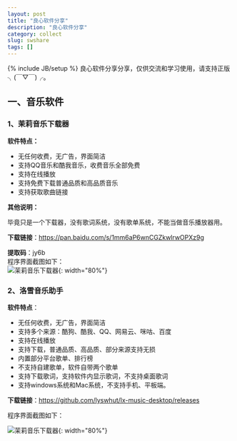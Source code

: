 ```yaml
---
layout: post
title: "良心软件分享"
description: "良心软件分享"
category: collect
slug: swshare
tags: []
---
```

{% include JB/setup %}
良心软件分享分享，仅供交流和学习使用，请支持正版╮(￣▽￣)╭。

## 一、音乐软件
### 1、茉莉音乐下载器

**软件特点：**  
- 无任何收费，无广告，界面简洁
- 支持QQ音乐和酷我音乐，收费音乐全部免费
- 支持在线播放
- 支持免费下载普通品质和高品质音乐
- 支持获取歌曲链接

 **其他说明：**

毕竟只是一个下载器，没有歌词系统，没有歌单系统，不能当做音乐播放器用。  

**下载链接**：<https://pan.baidu.com/s/1mm6aP6wnCGZkwlrwOPXz9g>    

**提取码**：jy6b   
程序界面截图如下：  
![茉莉音乐下载器](https://tva1.sinaimg.cn/large/00831rSTly1gcprnmdlwoj30ob0l2tcw.jpg){: width="80%"}



### 2、洛雪音乐助手

**软件特点**：

- 无任何收费，无广告，界面简洁
- 支持多个来源：酷狗、酷我、QQ、网易云、咪咕、百度
- 支持在线播放
- 支持下载，普通品质、高品质、部分来源支持无损
- 内置部分平台歌单、排行榜
- 不支持自建歌单，软件自带两个歌单
- 支持下载歌词，支持软件内显示歌词，不支持桌面歌词
- 支持windows系统和Mac系统，不支持手机、平板端。

**下载链接**：https://github.com/lyswhut/lx-music-desktop/releases

程序界面截图如下：

![茉莉音乐下载器](https://tva1.sinaimg.cn/large/00831rSTly1gcprnt7butj31b80u0jzd.jpg){: width="80%"}